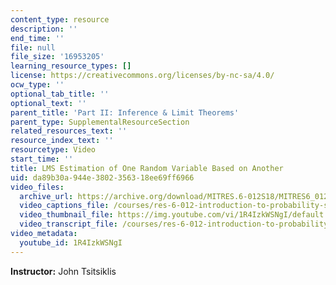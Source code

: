```yaml
---
content_type: resource
description: ''
end_time: ''
file: null
file_size: '16953205'
learning_resource_types: []
license: https://creativecommons.org/licenses/by-nc-sa/4.0/
ocw_type: ''
optional_tab_title: ''
optional_text: ''
parent_title: 'Part II: Inference & Limit Theorems'
parent_type: SupplementalResourceSection
related_resources_text: ''
resource_index_text: ''
resourcetype: Video
start_time: ''
title: LMS Estimation of One Random Variable Based on Another
uid: da89b30a-944e-3802-3563-18ee69ff6966
video_files:
  archive_url: https://archive.org/download/MITRES.6-012S18/MITRES6_012S18_L16-03_300k.mp4
  video_captions_file: /courses/res-6-012-introduction-to-probability-spring-2018/37437b2326e15f70a72fd8935d784e80_1R4IzkWSNgI.vtt
  video_thumbnail_file: https://img.youtube.com/vi/1R4IzkWSNgI/default.jpg
  video_transcript_file: /courses/res-6-012-introduction-to-probability-spring-2018/9d787fe1d1e8feac0cfe1e7a6c4181de_1R4IzkWSNgI.pdf
video_metadata:
  youtube_id: 1R4IzkWSNgI
---
```


**Instructor:** John Tsitsiklis

